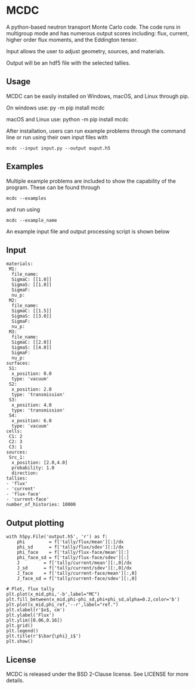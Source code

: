 # MCDC

A python-based neutron transport Monte Carlo code. The code runs in multigroup mode and has numerous output scores including: 
flux, current, higher order flux moments, and the Eddington tensor.

Input allows the user to adjust geometry, sources, and materials.

Output will be an hdf5 file with the selected tallies.

## Usage

MCDC can be easily installed on Windows, macOS, and Linux through pip.

On windows use:
	py -m pip install mcdc

macOS and Linux use:
	python -m pip install mcdc

After installation, users can run example problems through the command line or run using their own input files with

	mcdc --input input.py --output ouput.h5

## Examples

Multiple example problems are included to show the capability of the program. These can be found through 

	mcdc --examples

and run using

	mcdc --example_name

An example input file and output processing script is shown below
	
## Input
	materials:
	 M1:
	  file_name:
	  SigmaC: [[1.0]]
	  SigmaS: [[1.0]]
	  SigmaF:
	  nu_p:
	 M2:
	  file_name:
	  SigmaC: [[1.5]]
	  SigmaS: [[3.0]]
	  SigmaF:
	  nu_p:
	 M3:
	  file_name:
	  SigmaC: [[2.0]]
	  SigmaS: [[4.0]]
	  SigmaF: 
	  nu_p:
	surfaces:
	 S1:
	  x_position: 0.0
	  type: 'vacuum'
	 S2:
	  x_position: 2.0
	  type: 'transmission'
	 S3:
	  x_position: 4.0
	  type: 'transmission'
	 S4:
	  x_position: 6.0
	  type: 'vacuum'
	cells:
	 C1: 2
	 C2: 3
	 C3: 1
	sources:
	 Src_1:
	  x_position: [2.0,4.0]
	  probability: 1.0
	  direction:
	tallies:
	- 'flux'
	- 'current'
	- 'flux-face'
	- 'current-face'
	number_of_histories: 10000

## Output plotting
	with h5py.File('output.h5', 'r') as f:
		phi         = f['tally/flux/mean'][:]/dx
		phi_sd      = f['tally/flux/sdev'][:]/dx
		phi_face    = f['tally/flux-face/mean'][:]
		phi_face_sd = f['tally/flux-face/sdev'][:]
		J         = f['tally/current/mean'][:,0]/dx
		J_sd      = f['tally/current/sdev'][:,0]/dx
		J_face    = f['tally/current-face/mean'][:,0]
		J_face_sd = f['tally/current-face/sdev'][:,0]

	# Plot, flux tally
	plt.plot(x_mid,phi,'-b',label="MC")
	plt.fill_between(x_mid,phi-phi_sd,phi+phi_sd,alpha=0.2,color='b')
	plt.plot(x_mid,phi_ref,'--r',label="ref.")
	plt.xlabel(r'$x$, cm')
	plt.ylabel('Flux')
	plt.ylim([0.06,0.16])
	plt.grid()
	plt.legend()
	plt.title(r'$\bar{\phi}_i$')
	plt.show()

## License

MCDC is released under the BSD 2-Clause license. See LICENSE for more details.